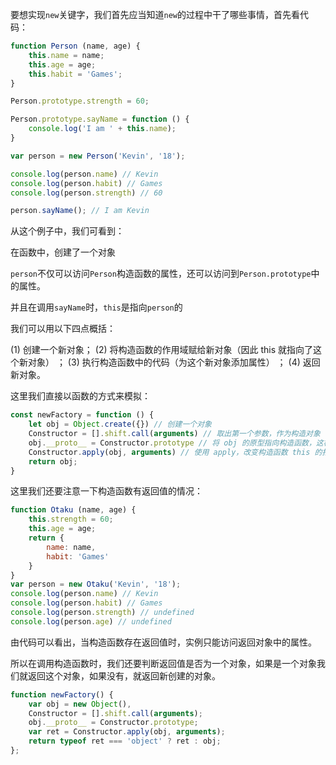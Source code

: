 要想实现`new`关键字，我们首先应当知道`new`的过程中干了哪些事情，首先看代码：

```js
function Person (name, age) {
    this.name = name;
    this.age = age;
    this.habit = 'Games';
}

Person.prototype.strength = 60;

Person.prototype.sayName = function () {
    console.log('I am ' + this.name);
}

var person = new Person('Kevin', '18');

console.log(person.name) // Kevin
console.log(person.habit) // Games
console.log(person.strength) // 60

person.sayName(); // I am Kevin
```

从这个例子中，我们可看到：

在函数中，创建了一个对象

`person`不仅可以访问`Person`构造函数的属性，还可以访问到`Person.prototype`中的属性。

并且在调用`sayName`时，`this`是指向`person`的

我们可以用以下四点概括：

(1) 创建一个新对象；
(2) 将构造函数的作用域赋给新对象（因此 this 就指向了这个新对象） ；
(3) 执行构造函数中的代码（为这个新对象添加属性） ；
(4) 返回新对象。 

这里我们直接以函数的方式来模拟：

```js
const newFactory = function () {
    let obj = Object.create({}) // 创建一个对象
    Constructor = [].shift.call(arguments) // 取出第一个参数，作为构造对象
    obj.__proto__ = Constructor.prototype // 将 obj 的原型指向构造函数，这样 obj 就可以访问到构造函数原型中的属性
    Constructor.apply(obj, arguments) // 使用 apply，改变构造函数 this 的指向到新建的对象，这样 obj 就可以访问到构造函数中的属性
    return obj;
}
```

这里我们还要注意一下构造函数有返回值的情况：

```js
function Otaku (name, age) {
    this.strength = 60;
    this.age = age;
    return {
        name: name,
        habit: 'Games'
    }
}
var person = new Otaku('Kevin', '18');
console.log(person.name) // Kevin
console.log(person.habit) // Games
console.log(person.strength) // undefined
console.log(person.age) // undefined
```

由代码可以看出，当构造函数存在返回值时，实例只能访问返回对象中的属性。

所以在调用构造函数时，我们还要判断返回值是否为一个对象，如果是一个对象我们就返回这个对象，如果没有，就返回新创建的对象。

```js
function newFactory() {
    var obj = new Object(),
    Constructor = [].shift.call(arguments);
    obj.__proto__ = Constructor.prototype;
    var ret = Constructor.apply(obj, arguments);
    return typeof ret === 'object' ? ret : obj;
};
```



